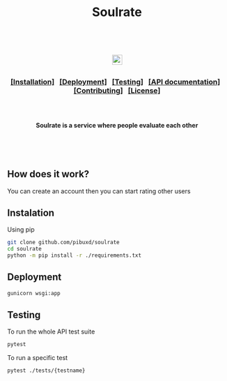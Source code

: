 <div class="head" align="center">
	<h3 align="center">
		<h1>Soulrate</h1>
		<p>&nbsp;</p>
		<p>&nbsp;</p>
	 </h3>
	<p align="center">
		<a href="https://sabat.dev" target="_blank">
			<img src="https://img.shields.io/website?down_color=critical&down_message=offline&logo=icloud&logoColor=ffffff&up_color=45966E&up_message=online&url=https%3A%2F%2Fpibux.pl" alt="website status" height="23">
		</a>
	</p>
	<h2></h2>
	<h3>
		<p align="center">
			<a href="./README.md#installation">[Installation]</a>
			&nbsp;
			<a href="./README.md#deployment">[Deployment]</a>
			&nbsp;
			<a href="./README.md#testing">[Testing]</a>
			&nbsp;
			<a href="./api/README.md">[API documentation]</a>
			&nbsp;
			<a href="./README.md#contributing">[Contributing]</a>
			&nbsp;
			<a href="./README.md#license">[License]</a>
		</p>
	</h3>
	<h2></h2>
	<p>&nbsp;</p>
	<p align="center">
		<strong>
			Soulrate is a service where people evaluate each other
		</strong>
	</p>
	<p>&nbsp;</p>
	<p>&nbsp;</p>
</div>

## How does it work?

You can create an account then you can start rating other users

## Instalation

Using pip

```sh
git clone github.com/pibuxd/soulrate
cd soulrate
python -m pip install -r ./requirements.txt
```

## Deployment

```sh
gunicorn wsgi:app
```

## Testing

To run the whole API test suite

```sh
pytest
```

To run a specific test

```sh
pytest ./tests/{testname}
```

